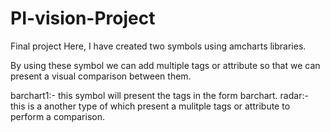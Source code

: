 # PI-vision-Project
Final project 
Here, I have created two symbols using amcharts libraries.

By using these symbol we can add multiple tags or attribute so that we can present a visual
comparison between them.

barchart1:- this symbol will present the tags in the form barchart.
radar:- this is a another type of which present a mulitple tags or attribute to perform a comparison.
